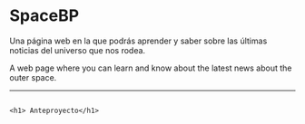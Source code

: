 # SpaceBP
Una página web en la que podrás aprender y saber sobre las últimas noticias del universo que nos rodea.

A web page where you can learn and know about the latest news about the outer space.

----------------------------------------------------------------------------------------------------------------------------------------------------------------------
                                                                               <h1> Anteproyecto</h1>
                                                                                
